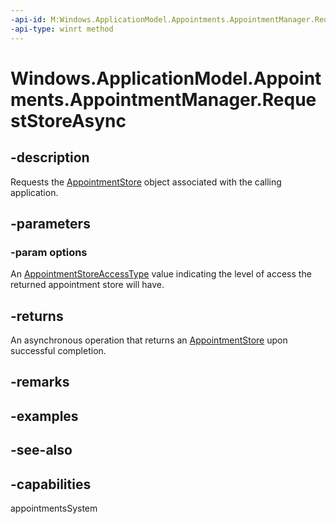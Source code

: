 ```yaml
---
-api-id: M:Windows.ApplicationModel.Appointments.AppointmentManager.RequestStoreAsync(Windows.ApplicationModel.Appointments.AppointmentStoreAccessType)
-api-type: winrt method
---
```


<!-- Method syntax
public Windows.Foundation.IAsyncOperation<Windows.ApplicationModel.Appointments.AppointmentStore> RequestStoreAsync(Windows.ApplicationModel.Appointments.AppointmentStoreAccessType options)
-->

# Windows.ApplicationModel.Appointments.AppointmentManager.RequestStoreAsync

## -description
Requests the [AppointmentStore](appointmentstore.md) object associated with the calling application.

## -parameters
### -param options
An [AppointmentStoreAccessType](appointmentstoreaccesstype.md) value indicating the level of access the returned appointment store will have.

## -returns
An asynchronous operation that returns an [AppointmentStore](appointmentstore.md) upon successful completion.

## -remarks

## -examples

## -see-also

## -capabilities
appointmentsSystem
